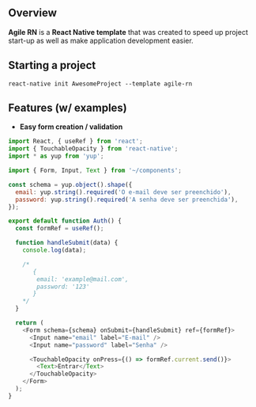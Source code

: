 ## **Overview**

**Agile RN** is a **React Native template** that was created to speed up project start-up as well as make application development easier.

## **Starting a project**

```
react-native init AwesomeProject --template agile-rn
```

## **Features** (w/ examples)

- **Easy form creation / validation**

```javascript
import React, { useRef } from 'react';
import { TouchableOpacity } from 'react-native';
import * as yup from 'yup';

import { Form, Input, Text } from '~/components';

const schema = yup.object().shape({
  email: yup.string().required('O e-mail deve ser preenchido'),
  password: yup.string().required('A senha deve ser preenchida'),
});

export default function Auth() {
  const formRef = useRef();

  function handleSubmit(data) {
    console.log(data);

    /*
       {
        email: 'example@mail.com',
        password: '123'
       }
    */
  }

  return (
    <Form schema={schema} onSubmit={handleSubmit} ref={formRef}>
      <Input name="email" label="E-mail" />
      <Input name="password" label="Senha" />

      <TouchableOpacity onPress={() => formRef.current.send()}>
        <Text>Entrar</Text>
      </TouchableOpacity>
    </Form>
  );
}
```

